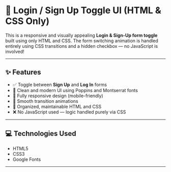# 🔐 Login / Sign Up Toggle UI (HTML & CSS Only)

This is a responsive and visually appealing **Login & Sign-Up form toggle** built using only HTML and CSS. The form switching animation is handled entirely using CSS transitions and a hidden checkbox — no JavaScript is involved!

---

## ✨ Features

- ✅ Toggle between **Sign Up** and **Log In** forms
- 🎨 Clean and modern UI using Poppins and Montserrat fonts
- 📱 Fully responsive design (mobile-friendly)
- 🌈 Smooth transition animations
- 🧼 Organized, maintainable HTML and CSS
- ❌ No JavaScript used — logic handled purely via CSS

---

## 💻 Technologies Used

- HTML5
- CSS3
- Google Fonts

---


